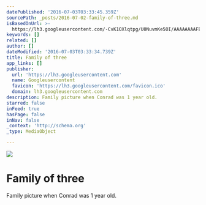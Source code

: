 ```yaml
---
datePublished: '2016-07-03T03:33:45.359Z'
sourcePath: _posts/2016-07-02-family-of-three.md
isBasedOnUrl: >-
  https://lh3.googleusercontent.com/-CvK1OXlqtpg/U0NuvmKe5OI/AAAAAAAAFEc/2pgx_EJiQAIjHnKkFA4VE0N6ks6VNNjPgCCo/s912/CohagenM.jpg
keywords: []
related: []
author: []
dateModified: '2016-07-03T03:33:34.739Z'
title: Family of three
app_links: []
publisher:
  url: 'https://lh3.googleusercontent.com'
  name: Googleusercontent
  favicon: 'https://lh3.googleusercontent.com/favicon.ico'
  domain: lh3.googleusercontent.com
description: Family picture when Conrad was 1 year old.
starred: false
inFeed: true
hasPage: false
inNav: false
_context: 'http://schema.org'
_type: MediaObject

---
```

![](https://imgflo.herokuapp.com/graph/vahj1ThiexotieMo/59f99134c623211dfdad692060cd8fb7/croprotate.jpg?cropheight=2958&cropwidth=4435&degrees=0&input=https%3A%2F%2Fthe-grid-user-content.s3-us-west-2.amazonaws.com%2Fa2269ef8-cfc3-4596-a36e-128e1d97a91e.jpg&x=0&y=0)

# Family of three

Family picture when Conrad was 1 year old.